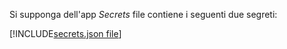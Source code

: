 Si supponga dell'app *Secrets* file contiene i seguenti due segreti:

[!INCLUDE[secrets.json file](secrets-json-file.md)]